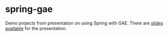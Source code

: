 spring-gae
==========

Demo projects from presentation on using Spring with GAE. There are [slides available](http://www.kenpritchard.com/code.html) for the presentation.
